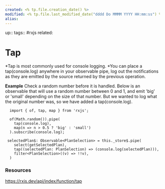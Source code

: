 ```yaml
---
created: <% tp.file.creation_date() %>
modified: <% tp.file.last_modified_date("dddd Do MMMM YYYY HH:mm:ss") %>
alias:
---
```

up::
tags:: #rxjs
related:

# Tap

*Tap is most commonly used for console logging. *You can place a tap(console.log) anywhere in your observable pipe, log out the notifications as they are emitted by the source returned by the previous operation.

**Example**
Check a random number before it is handled. Below is an observable that will use a random number between 0 and 1, and emit 'big' or 'small' depending on the size of that number. But we wanted to log what the original number was, so we have added a tap(console.log).

```
  import { of, tap, map } from 'rxjs';

  of(Math.random()).pipe(
    tap(console.log),
    map(n => n > 0.5 ? 'big' : 'small')
  ).subscribe(console.log);
```

```
 selectedPlan$: Observable<PlanSelection> = this._store$.pipe(
    select(getSelectedPlan),
    tap((selectedPlan: PlanSelection) => (console.log(selectedPlan))),
    filter<PlanSelection>((v) => !!v),
  )
```

### Resources
https://rxjs.dev/api/index/function/tap
